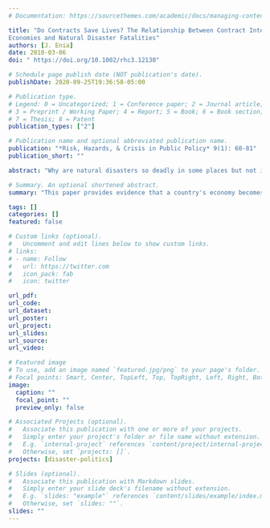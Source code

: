 ```yaml
---
# Documentation: https://sourcethemes.com/academic/docs/managing-content/

title: "Do Contracts Save Lives? The Relationship Between Contract Intensive
Economies and Natural Disaster Fatalities"
authors: [J. Enia]
date: 2018-03-06
doi: " https://doi.org/10.1002/rhc3.12130"

# Schedule page publish date (NOT publication's date).
publishDate: 2020-09-25T19:36:58-05:00

# Publication type.
# Legend: 0 = Uncategorized; 1 = Conference paper; 2 = Journal article;
# 3 = Preprint / Working Paper; 4 = Report; 5 = Book; 6 = Book section;
# 7 = Thesis; 8 = Patent
publication_types: ["2"]

# Publication name and optional abbreviated publication name.
publication: "*Risk, Hazards, & Crisis in Public Policy* 9(1): 60-81"
publication_short: ""

abstract: "Why are natural disasters so deadly in some places but not in others? Disaster scholars have grappled with this question for decades, but a relatively new line of comparative research looks at the effects of different disaster‐relevant institutions. This paper explores the effects of one institution—the contract. Specifically, it connects existing theories of contracts to theories of disaster and generates competing hypotheses about the relationship between contracts disaster related fatalities. Data on the contract intensity of economies (CIE) is used to explore this relationship using country‐level data on natural disaster deaths between 1960 and 2007. The paper provides evidence that a country's economy becomes more contract intensive, fatalities from natural disasters are likely to decrease."

# Summary. An optional shortened abstract.
summary: "This paper provides evidence that a country's economy becomes more contract intensive, fatalities from natural disasters are likely to decrease."

tags: []
categories: []
featured: false

# Custom links (optional).
#   Uncomment and edit lines below to show custom links.
# links:
# - name: Follow
#   url: https://twitter.com
#   icon_pack: fab
#   icon: twitter

url_pdf:
url_code:
url_dataset:
url_poster:
url_project:
url_slides:
url_source: 
url_video:

# Featured image
# To use, add an image named `featured.jpg/png` to your page's folder. 
# Focal points: Smart, Center, TopLeft, Top, TopRight, Left, Right, BottomLeft, Bottom, BottomRight.
image:
  caption: ""
  focal_point: ""
  preview_only: false

# Associated Projects (optional).
#   Associate this publication with one or more of your projects.
#   Simply enter your project's folder or file name without extension.
#   E.g. `internal-project` references `content/project/internal-project/index.md`.
#   Otherwise, set `projects: []`.
projects: [disaster-politics]

# Slides (optional).
#   Associate this publication with Markdown slides.
#   Simply enter your slide deck's filename without extension.
#   E.g. `slides: "example"` references `content/slides/example/index.md`.
#   Otherwise, set `slides: ""`.
slides: ""
---
```

